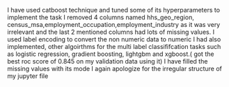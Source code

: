 I have used catboost technique and tuned some of its hyperparameters to implement the task 
I removed 4 columns named hhs_geo_region, census_msa,employment_occupation,employment_industry as it was very irrelevant and the last 2 mentioned columns had lots of missing values.
I used label encoding to convert the non numeric data to numeric
I had also implemented, other algoirthms for the multi label classififcation tasks such as logistic regression, gradient boosting, lightgbm and xgboost.( got the best roc score of 0.845 on my validation data using it)
I have filled the missing values with its mode
I again apologize for the irregular structure of my jupyter file
